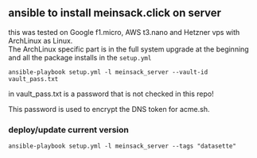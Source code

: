 ## ansible to install meinsack.click on server

this was tested on Google f1.micro, AWS t3.nano and Hetzner vps with ArchLinux as Linux.  
The ArchLinux specific part is in the full system upgrade at the beginning and all the package installs in the ``setup.yml``


```
ansible-playbook setup.yml -l meinsack_server --vault-id vault_pass.txt
```

in vault_pass.txt is a password that is not checked in this repo!

This password is used to encrypt the DNS token for acme.sh.


### deploy/update current version

```
ansible-playbook setup.yml -l meinsack_server --tags "datasette"
```
